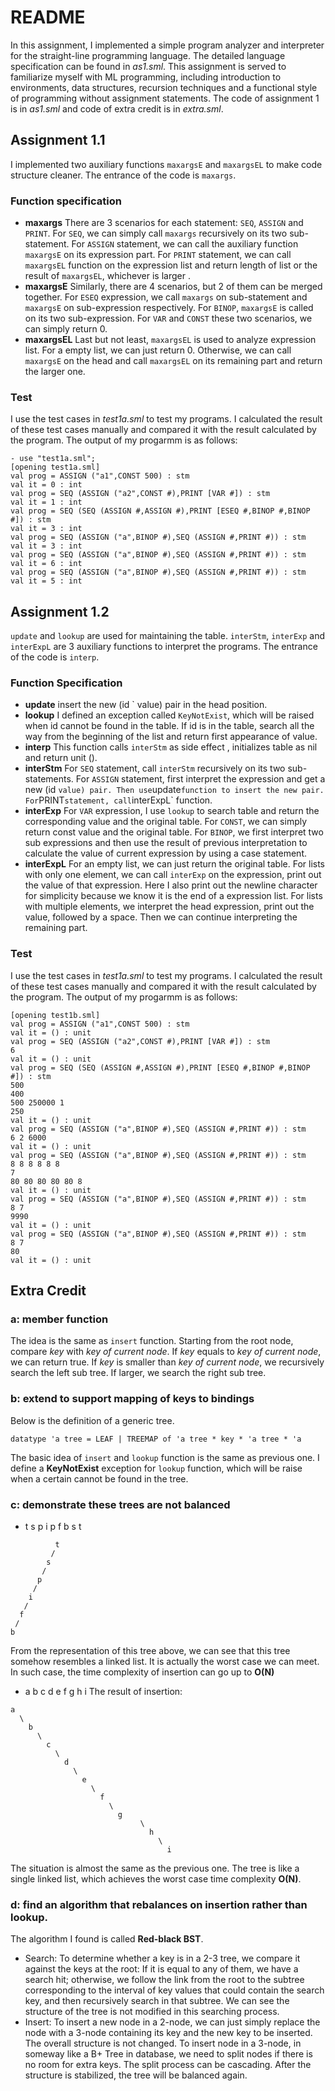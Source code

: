 # README
In this assignment, I implemented a simple program analyzer and interpreter for the straight-line programming language. The detailed language specification can be found in _as1.sml_. This assignment is served to familiarize myself with ML programming, including introduction to environments, data structures, recursion techniques and a functional style of programming without assignment statements.
The code of assignment 1 is  in _as1.sml_ and code of extra credit is in _extra.sml_.
## Assignment 1.1
I implemented two auxiliary functions `maxargsE` and `maxargsEL` to make code structure cleaner. The entrance of the code is `maxargs`. 
### Function specification
* **maxargs**
There are 3 scenarios for each statement: `SEQ`,  `ASSIGN` and `PRINT`. For `SEQ`, we can simply call `maxargs` recursively on its two sub-statement. For `ASSIGN` statement, we can call the auxiliary function `maxargsE` on its expression part. For `PRINT` statement, we can call `maxargsEL` function on the expression list and return length of list or the result of `maxargsEL`, whichever is larger .
* **maxargsE**
Similarly,  there are 4 scenarios, but 2 of them can be merged together. For `ESEQ` expression, we call `maxargs` on sub-statement and `maxargsE` on sub-expression respectively.  For `BINOP`,  `maxargsE` is called on its two sub-expression. For `VAR` and `CONST` these two scenarios, we can simply return 0.
* **maxargsEL**
Last but not least, `maxargsEL` is used to analyze expression list. For a empty list, we can just return 0. Otherwise, we can call `maxargsE` on the head and call `maxargsEL` on its remaining part and return the larger one.
### Test
I use the test cases in _test1a.sml_ to test my programs. I calculated the result of these test cases manually and compared it with the result calculated by the program. The output  of my progarmm is as follows:
```
- use "test1a.sml";
[opening test1a.sml]
val prog = ASSIGN ("a1",CONST 500) : stm
val it = 0 : int
val prog = SEQ (ASSIGN ("a2",CONST #),PRINT [VAR #]) : stm
val it = 1 : int
val prog = SEQ (SEQ (ASSIGN #,ASSIGN #),PRINT [ESEQ #,BINOP #,BINOP #]) : stm
val it = 3 : int
val prog = SEQ (ASSIGN ("a",BINOP #),SEQ (ASSIGN #,PRINT #)) : stm
val it = 3 : int
val prog = SEQ (ASSIGN ("a",BINOP #),SEQ (ASSIGN #,PRINT #)) : stm
val it = 6 : int
val prog = SEQ (ASSIGN ("a",BINOP #),SEQ (ASSIGN #,PRINT #)) : stm
val it = 5 : int
```
## Assignment 1.2
`update` and `lookup` are used for maintaining the table. `interStm`, `interExp` and `interExpL` are 3 auxiliary functions to interpret the programs. The entrance of the code is `interp`.
### Function Specification
* **update**
insert the new (id ` value) pair in the head position.
* **lookup**
I defined an exception called `KeyNotExist`, which will be raised when id cannot be found in the table. If id is in the table, search all the way from the beginning of the list and return first appearance of value.
* **interp**
This function calls `interStm` as side effect , initializes table as nil and return unit ().
* **interStm**
For `SEQ` statement, call `interStm` recursively on its two sub-statements. For `ASSIGN` statement, first interpret the expression and get a new (id ` value) pair. Then use `update` function to insert the new pair. For `PRINT` statement, call `interExpL` function.
* **interExp**
For `VAR` expression, I use `lookup` to search table and return the corresponding value and the original table. For `CONST`, we can simply return const value and the original table. For `BINOP`, we first interpret two sub expressions and then use the result of previous interpretation to calculate the value of current expression by using a case statement. 
* **interExpL**
For an empty list,  we can just return the original table. For lists with only one element, we can call `interExp` on the expression, print out the value of that expression. Here I also print out the newline character for simplicity because we know it is the end of a expression list. For lists with multiple elements,  we interpret the head expression, print out the value, followed by a space. Then we can continue interpreting the remaining part.
### Test
I use the test cases in _test1a.sml_ to test my programs. I calculated the result of these test cases manually and compared it with the result calculated by the program. The output  of my progarmm is as follows:
```
[opening test1b.sml]
val prog = ASSIGN ("a1",CONST 500) : stm
val it = () : unit
val prog = SEQ (ASSIGN ("a2",CONST #),PRINT [VAR #]) : stm
6
val it = () : unit
val prog = SEQ (SEQ (ASSIGN #,ASSIGN #),PRINT [ESEQ #,BINOP #,BINOP #]) : stm
500
400
500 250000 1
250
val it = () : unit
val prog = SEQ (ASSIGN ("a",BINOP #),SEQ (ASSIGN #,PRINT #)) : stm
6 2 6000
val it = () : unit
val prog = SEQ (ASSIGN ("a",BINOP #),SEQ (ASSIGN #,PRINT #)) : stm
8 8 8 8 8 8
7
80 80 80 80 80 8
val it = () : unit
val prog = SEQ (ASSIGN ("a",BINOP #),SEQ (ASSIGN #,PRINT #)) : stm
8 7
9990
val it = () : unit
val prog = SEQ (ASSIGN ("a",BINOP #),SEQ (ASSIGN #,PRINT #)) : stm
8 7
80
val it = () : unit
```
## Extra Credit
### a: member function
The idea is the same as `insert` function. Starting from the root node, compare _key_ with _key of current node_. If _key_ equals to _key of current node_, we can return true. If _key_ is smaller than _key of current node_, we recursively search the left sub tree. If larger, we search the right sub tree.
### b: extend to support mapping of keys to bindings
Below is the definition of a generic tree.
```
datatype 'a tree = LEAF | TREEMAP of 'a tree * key * 'a tree * 'a
```
The basic idea of  `insert` and `lookup` function is the same as previous one. I define a **KeyNotExist** exception for `lookup` function, which will be raise when a certain cannot be found in the tree.
### c: demonstrate these trees are not balanced
* t s p i p f b s t
```
          t
         /
        s
       /
      p 
     /
    i
   /
  f
 /
b
```
From the representation of this tree above, we can see that this tree somehow resembles a linked list. It is actually the worst case we can meet. In such case, the time complexity of insertion can go up to **O(N)**
* a b c d e f g h i
The result of insertion:
```
a
  \
    b
      \
        c
          \
            d
              \
                e
                  \
                    f
                      \
                        g
			 			     \
			   			       h
			     			     \
			       			       i
```
The situation is almost the same as the previous one. The tree is like a single linked list, which achieves the worst case time complexity **O(N)**.
### d: find an algorithm that rebalances on insertion rather than lookup.
The algorithm I found is called **Red-black BST**.
* Search: To determine whether a key is in a 2-3 tree, we compare it against the keys at the root: If it is equal to any of them, we have a search hit; otherwise, we follow the link from the root to the subtree corresponding to the interval of key values that could contain the search key, and then recursively search in that subtree. We can see the structure of the tree is not modified in this searching process.
* Insert: To insert a new node in a 2-node, we can just simply  replace the node with a 3-node containing its key and the new key to be inserted. The overall structure is not changed. To insert node in a 3-node, in someway like a B+ Tree in database, we need to split nodes if there is no room for extra keys. The split process can be cascading. After the structure is stabilized,  the tree will be balanced again.